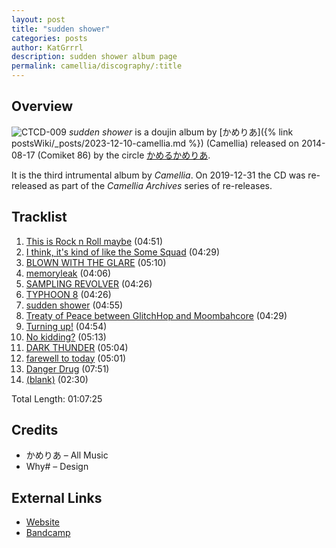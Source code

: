 ```yaml
---
layout: post
title: "sudden shower"
categories: posts
author: KatGrrrl
description: sudden shower album page
permalink: camellia/discography/:title
---
```


## Overview

![CTCD-009](https://cdn.camellia.wiki/images/camellia/albums/CTCD-009.jpg)
*sudden shower* is a doujin album by [かめりあ]({% link postsWiki/_posts/2023-12-10-camellia.md %}) (Camellia) released on 2014-08-17 (Comiket 86) by the circle [かめるかめりあ](#).

It is the third intrumental album by *Camellia*. On 2019-12-31 the CD was re-released as part of the *Camellia Archives* series of re-releases.

## Tracklist

1. [This is Rock n Roll maybe](<{% link postsInclude/_posts/camellia/songs/This-is-Rock-n-Roll-maybe/2024-02-19-This-is-Rock-n-Roll-maybe.md %}>) (04:51)
2. [I think, it's kind of like the Some Squad](<{% link postsInclude/_posts/camellia/songs/I-think-its-kind-of-like-the-Some-Squad/2024-02-19-I-think-its-kind-of-like-the-Some-Squad.md %}>) (04:29)
3. [BLOWN WITH THE GLARE](<{% link postsInclude/_posts/camellia/songs/BLOWN-WITH-THE-GLARE/2024-02-19-BLOWN-WITH-THE-GLARE.md %}>) (05:10)
4. [memoryleak](<{% link postsInclude/_posts/camellia/songs/memoryleak/2024-02-19-memoryleak.md %}>) (04:06)
5. [SAMPLING REVOLVER](<{% link postsInclude/_posts/camellia/songs/SAMPLING-REVOLVER/2024-02-19-SAMPLING-REVOLVER.md %}>) (04:26)
6. [TYPHOON 8](<{% link postsInclude/_posts/camellia/songs/TYPHOON-8/2024-02-19-TYPHOON-8.md %}>) (04:26)
7. [sudden shower](<{% link postsInclude/_posts/camellia/songs/sudden-shower-song/2024-02-19-sudden-shower-song.md %}>) (04:55)
8. [Treaty of Peace between GlitchHop and Moombahcore](<{% link postsInclude/_posts/camellia/songs/Treaty-of-Peace-between-GlitchHop-and-Moombahcore/2024-02-19-Treaty-of-Peace-between-GlitchHop-and-Moombahcore.md %}>) (04:29)
9. [Turning up!](<{% link postsInclude/_posts/camellia/songs/Turning-up/2024-02-19-Turning-up.md %}>) (04:54)
10. [No kidding?](<{% link postsInclude/_posts/camellia/songs/No-kidding/2024-02-19-No-kidding.md %}>) (05:13)
11. [DARK THUNDER](<{% link postsInclude/_posts/camellia/songs/DARK-THUNDER/2024-02-19-DARK-THUNDER.md %}>) (05:04)
12. [farewell to today](<{% link postsInclude/_posts/camellia/songs/farewell-to-today/2024-02-19-farewell-to-today.md %}>) (05:01)
13. [Danger Drug](<{% link postsInclude/_posts/camellia/songs/Danger-Drug/2024-02-19-Danger-Drug.md %}>) (07:51)
14. [(blank)](<{% link postsInclude/_posts/camellia/songs/blank/2024-02-19-blank.md %}>) (02:30)

Total Length: 01:07:25

## Credits

* かめりあ – All Music
* Why# – Design

## External Links

* [Website](https://cametek.jp/suddenshower/)
* [Bandcamp](https://cametek.bandcamp.com/album/sudden-shower)
